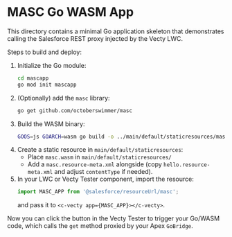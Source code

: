 # MASC Go WASM App

This directory contains a minimal Go application skeleton that demonstrates calling the Salesforce REST proxy injected by the Vecty LWC.

Steps to build and deploy:
1. Initialize the Go module:
   ```sh
   cd mascapp
   go mod init mascapp
   ```
2. (Optionally) add the `masc` library:
   ```sh
   go get github.com/octoberswimmer/masc
   ```
3. Build the WASM binary:
   ```sh
   GOOS=js GOARCH=wasm go build -o ../main/default/staticresources/masc.wasm main.go
   ```
4. Create a static resource in `main/default/staticresources`:
   - Place `masc.wasm` in `main/default/staticresources/`
   - Add a `masc.resource-meta.xml` alongside (copy `hello.resource-meta.xml` and adjust `contentType` if needed).
5. In your LWC or Vecty Tester component, import the resource:
   ```js
   import MASC_APP from '@salesforce/resourceUrl/masc';
   ```
   and pass it to `<c-vecty app={MASC_APP}></c-vecty>`.

Now you can click the button in the Vecty Tester to trigger your Go/WASM code, which calls the `get` method proxied by your Apex `GoBridge`.